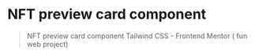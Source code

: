 # NFT preview card component
>NFT preview card component Tailwind CSS - Frontend Mentor ( fun web project)
